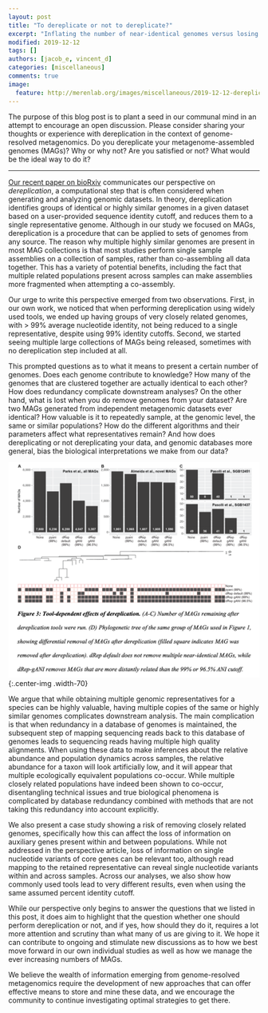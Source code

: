 ```yaml
---
layout: post
title: "To dereplicate or not to dereplicate?"
excerpt: "Inflating the number of near-identical genomes versus losing potentially key genetic information in genome-resolved metagenomics studies."
modified: 2019-12-12
tags: []
authors: [jacob_e, vincent_d]
categories: [miscellaneous]
comments: true
image:
  feature: http://merenlab.org/images/miscellaneous/2019-12-12-dereplicate-or-not/figure-03.png
---
```


The purpose of this blog post is to plant a seed in our communal mind in an attempt to encourage an open discussion. Please consider sharing your thoughts or experience with dereplication in the context of genome-resolved metagenomics. Do you dereplicate your metagenome-assembled genomes (MAGs)? Why or why not? Are you satisfied or not? What would be the ideal way to do it?


---

[Our recent paper on bioRxiv](https://www.biorxiv.org/content/10.1101/848176v1) communicates our perspective on *dereplication*, a computational step that is often considered when generating and analyzing genomic datasets. In theory, dereplication identifies groups of identical or highly similar genomes in a given dataset based on a user-provided sequence identity cutoff, and reduces them to a single representative genome. Although in our study we focused on MAGs, dereplication is a procedure that can be applied to sets of genomes from any source. The reason why multiple highly similar genomes are present in most MAG collections is that most studies perform single sample assemblies on a collection of samples, rather than co-assembling all data together. This has a variety of potential benefits, including the fact that multiple related populations present across samples can make assemblies more fragmented when attempting a co-assembly. 

Our urge to write this perspective emerged from two observations. First, in our own work, we noticed that when performing dereplication using widely used tools, we ended up having groups of very closely related genomes, with > 99% average nucleotide identity, not being reduced to a single representative, despite using 99% identity cutoffs. Second, we started seeing multiple large collections of MAGs being released, sometimes with no dereplication step included at all. 

This prompted questions as to what it means to present a certain number of genomes. Does each genome contribute to knowledge? How many of the genomes that are clustered together are actually identical to each other? How does redundancy complicate downstream analyses? On the other hand, what is lost when you do remove genomes from your dataset? Are two MAGs generated from independent metagenomic datasets ever identical? How valuable is it to repeatedly sample, at the genomic level, the same or similar populations? How do the different algorithms and their parameters affect what representatives remain? And how does dereplicating or not dereplicating your data, and genomic databases more general, bias the biological interpretations we make from our data?

[![Figure-03](/images/miscellaneous/2019-12-12-dereplicate-or-not/figure-03.png)](/images/miscellaneous/2019-12-12-dereplicate-or-not/figure-03.png){:.center-img .width-70}

We argue that while obtaining multiple genomic representatives for a species can be highly valuable, having multiple copies of the same or highly similar genomes complicates downstream analysis. The main complication is that when redundancy in a database of genomes is maintained, the subsequent step of mapping sequencing reads back to this database of genomes leads to sequencing reads having multiple high quality alignments. When using these data to make inferences about the relative abundance and population dynamics across samples, the relative abundance for a taxon will look artificially low, and it will appear that multiple ecologically equivalent populations co-occur. While multiple closely related populations have indeed been shown to co-occur, disentangling technical issues and true biological phenomena is complicated by database redundancy combined with methods that are not taking this redundancy into account explicitly. 

We also present a case study showing a risk of removing closely related genomes, specifically how this can affect the loss of information on auxiliary genes present within and between populations. While not addressed in the perspective article, loss of information on single nucleotide variants of core genes can be relevant too, although read mapping to the retained representative can reveal single nucleotide variants within and across samples. Across our analyses, we also show how commonly used tools lead to very different results, even when using the same assumed percent identity cutoff. 

While our perspective only begins to answer the questions that we listed in this post, it does aim to highlight that the question whether one should perform dereplication or not, and if yes, how should they do it, requires a lot more attention and scrutiny than what many of us are giving to it. We hope it can contribute to ongoing and stimulate new discussions as to how we best move forward in our own individual studies as well as how we manage the ever increasing numbers of MAGs.

We believe the wealth of information emerging from genome-resolved metagenomics require the development of new approaches that can offer effective means to store and mine these data, and we encourage the community to continue investigating optimal strategies to get there.